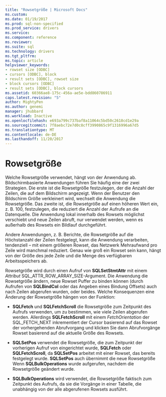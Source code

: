 ```yaml
---
title: "Rowsetgröße | Microsoft Docs"
ms.custom: 
ms.date: 01/19/2017
ms.prod: sql-non-specified
ms.prod_service: drivers
ms.service: 
ms.component: reference
ms.reviewer: 
ms.suite: sql
ms.technology: drivers
ms.tgt_pltfrm: 
ms.topic: article
helpviewer_keywords:
- rowset size [ODBC]
- cursors [ODBC], block
- result sets [ODBC], rowset size
- block cursors [ODBC]
- result sets [ODBC], block cursors
ms.assetid: 60366ae8-175c-456a-ae5e-bdd860786911
caps.latest.revision: "5"
author: MightyPen
ms.author: genemi
manager: jhubbard
ms.workload: Inactive
ms.openlocfilehash: e693a799c737baf8a11064c5bd50c2618cd1e29a
ms.sourcegitcommit: 7f8aebc72e7d0c8cff3990865c9f1316996a67d5
ms.translationtype: MT
ms.contentlocale: de-DE
ms.lasthandoff: 11/20/2017
---
```

# <a name="rowset-size"></a>Rowsetgröße
Welche Rowsetgröße verwendet, hängt von der Anwendung ab. Bildschirmbasierte Anwendungen führen Sie häufig eine der zwei Strategien. Die erste ist die Rowsetgröße festzulegen, der die Anzahl der Zeilen, die auf dem Bildschirm angezeigt. Wenn der Benutzer den Bildschirm Größe verkleinert wird, wechselt die Anwendung die Rowsetgröße. Das zweite ist, die Rowsetgröße auf einen höheren Wert ein, z. B. 100, festzulegen, die reduziert die Anzahl der Aufrufe an die Datenquelle. Die Anwendung lokal innerhalb des Rowsets möglichst verschiebt und neue Zeilen abruft, nur verwendet werden, wenn es außerhalb des Rowsets ein Bildlauf durchgeführt.  
  
 Andere Anwendungen, z. B. Berichte, die Rowsetgröße auf die Höchstanzahl der Zeilen festgelegt, kann die Anwendung verarbeiten, tendenziell – mit einem größeren Rowset, das Netzwerk Mehraufwand pro Zeile wird manchmal reduziert. Genau wie groß ein Rowset sein kann, hängt von der Größe des jede Zeile und die Menge des verfügbaren Arbeitsspeichers ab.  
  
 Rowsetgröße wird durch einen Aufruf von **SQLSetStmtAttr** mit einem *Attribut* SQL_ATTR_ROW_ARRAY_SIZE-Argument. Die Anwendung die Rowsetgröße ändern, neue Rowset Puffer zu binden können (durch Aufrufen von **SQLBindCol** oder das Angeben eines Bindung Offsets) auch nach Zeilen abgerufen wurden, oder beides. Welche Konsequenzen eine Änderung der Rowsetgröße hängen von der Funktion:  
  
-   **SQLFetch** und **SQLFetchScroll** die Rowsetgröße zum Zeitpunkt des Aufrufs verwenden, um zu bestimmen, wie viele Zeilen abgerufen werden. Allerdings **SQLFetchScroll** mit einem *FetchOrientation* der SQL_FETCH_NEXT inkrementiert der Cursor basierend auf das Rowset der vorhergehenden Abrufvorgang und klicken Sie dann Abrufvorgänge Rowset basierend auf die aktuelle Größe des Rowsets.  
  
-   **SQLSetPos** verwendet die Rowsetgröße, die zum Zeitpunkt der vorherigen Aufruf von eingerichtet wurde, **SQLFetch** oder **SQLFetchScroll**, da **SQLSetPos** arbeitet mit einer Rowset, das bereits festgelegt wurde. **SQLSetPos** auch übernimmt die neue Rowsetgröße Wenn **SQLBulkOperations** wurde aufgerufen, nachdem die Rowsetgröße geändert wurde.  
  
-   **SQLBulkOperations** wird verwendet, die Rowsetgröße faktisch zum Zeitpunkt des Aufrufs, da sie die Vorgänge in einer Tabelle, die unabhängig von der alle abgerufenen Rowsets ausführt.
